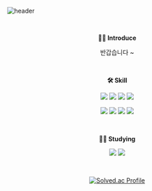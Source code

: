 ![header](https://capsule-render.vercel.app/api?type=waving&color=auto&height=220&section=header&text=Wellcome&fontSize=80&animation=fadeIn&fontAlignY=33&desc=I'm%20HoJin&descAlignY=51&descAlign=62)

<br>
<p align="center">
    <Strong>🙋‍♂️ Introduce </Strong><br>
</p>

<p align="center">
반갑습니다 ~
</p>

<br>
<p align="center">
    <Strong>🛠 Skill </Strong><br>
</p>
<p align="center" display="inline-block">
    <img src="https://img.shields.io/badge/javascript-F7DF1E?style=flat&logo=javascript&logoColor=black">
    <img src="https://img.shields.io/badge/Vue-68DA97?style=flat&logo=V&logoColor=white"/>
    <img src="https://img.shields.io/badge/Svelte-FF7B00?style=flat&logo=Svelte&logoColor=white"/>
    <img src="https://img.shields.io/badge/Sass-D482BD?style=flat&logo=Sass&logoColor=white"/>
</p>
<p align="center" display="inline-block">
    <img src="https://img.shields.io/badge/Java-8e3155?style=flat&logo=spring&logoColor=white"> 
    <img src="https://img.shields.io/badge/Spring-A9D171?style=flat&logo=SPRINGBOOT&logoColor=white"> 
    <img src="https://img.shields.io/badge/Python-3776AB?style=flat&logo=Python&logoColor=white">
    <img src="https://img.shields.io/badge/Oracle DB-000000?style=flat&logo=Oracle&logoColor=white">
</p>
<br>
<p align="center">
    <Strong>👨‍💻 Studying</Strong><br>
</p>
<p align="center" display="inline-block">
    <img src="https://img.shields.io/badge/React-61DAFB?style=flat&logo=React&logoColor=white"/>
    <img src="https://img.shields.io/badge/TypeScript-254485?style=flat&logo=TypeScript&logoColor=white"/>
</p>
<br>
<div align="center">

[![Solved.ac Profile](http://mazassumnida.wtf/api/generate_badge?boj=cocobi24)](https://solved.ac/cocobi24)<br/>

</div>